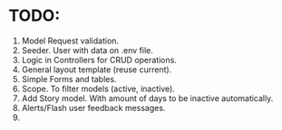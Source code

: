 # TODO:

1. Model Request validation.
1. Seeder. User with data on .env file.
1. Logic in Controllers for CRUD operations.
1. General layout template (reuse current).
1. Simple Forms and tables.
1. Scope. To filter models (active, inactive).
1. Add Story model. With amount of days to be inactive automatically.
1. Alerts/Flash user feedback messages.
1.
